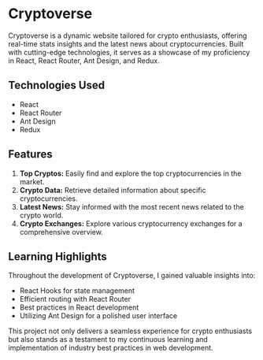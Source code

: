 # Cryptoverse

Cryptoverse is a dynamic website tailored for crypto enthusiasts, offering real-time stats insights and the latest news about cryptocurrencies. Built with cutting-edge technologies, it serves as a showcase of my proficiency in React, React Router, Ant Design, and Redux.

## Technologies Used

- React
- React Router
- Ant Design
- Redux

## Features

1. **Top Cryptos:** Easily find and explore the top cryptocurrencies in the market.
2. **Crypto Data:** Retrieve detailed information about specific cryptocurrencies.
3. **Latest News:** Stay informed with the most recent news related to the crypto world.
4. **Crypto Exchanges:** Explore various cryptocurrency exchanges for a comprehensive overview.

## Learning Highlights

Throughout the development of Cryptoverse, I gained valuable insights into:

- React Hooks for state management
- Efficient routing with React Router
- Best practices in React development
- Utilizing Ant Design for a polished user interface

This project not only delivers a seamless experience for crypto enthusiasts but also stands as a testament to my continuous learning and implementation of industry best practices in web development.
